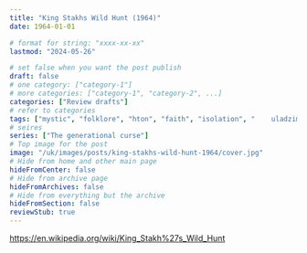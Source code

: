 ```yaml
---
title: "King Stakhs Wild Hunt (1964)"
date: 1964-01-01

# format for string: "xxxx-xx-xx"
lastmod: "2024-05-26"

# set false when you want the post publish
draft: false
# one category: ["category-1"]
# more categories: ["category-1", "category-2", ...]
categories: ["Review drafts"]
# refer to categories
tags: ["mystic", "folklore", "hton", "faith", "isolation", "	uladzimir karatkievich"]
# seires
series: ["The generational curse"]
# Top image for the post
image: "/uk/images/posts/king-stakhs-wild-hunt-1964/cover.jpg"
# Hide from home and other main page
hideFromCenter: false
# Hide from archive page
hideFromArchives: false
# Hide from everything but the archive
hideFromSection: false
reviewStub: true
---
```

https://en.wikipedia.org/wiki/King_Stakh%27s_Wild_Hunt
<!--more-->